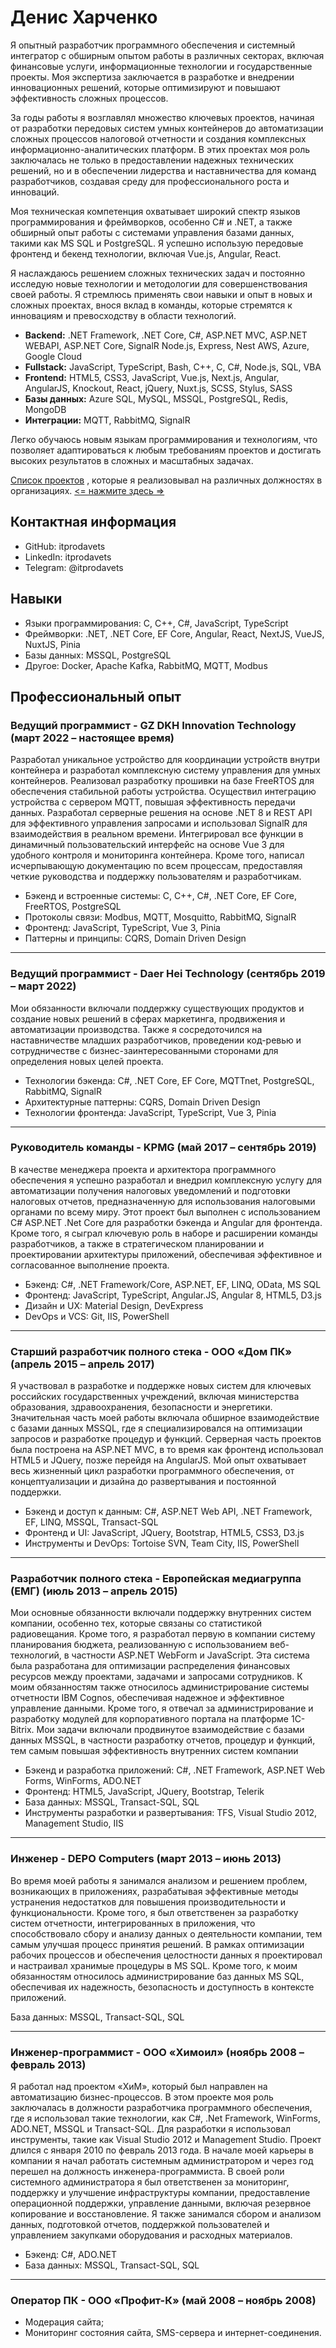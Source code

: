 # Денис Харченко

Я опытный разработчик программного обеспечения и системный интегратор с обширным опытом работы в различных секторах, включая финансовые услуги, информационные технологии и государственные проекты. Моя экспертиза заключается в разработке и внедрении инновационных решений, которые оптимизируют и повышают эффективность сложных процессов.

За годы работы я возглавлял множество ключевых проектов, начиная от разработки передовых систем умных контейнеров до автоматизации сложных процессов налоговой отчетности и создания комплексных информационно-аналитических платформ. В этих проектах моя роль заключалась не только в предоставлении надежных технических решений, но и в обеспечении лидерства и наставничества для команд разработчиков, создавая среду для профессионального роста и инноваций.

Моя техническая компетенция охватывает широкий спектр языков программирования и фреймворков, особенно C# и .NET, а также обширный опыт работы с системами управления базами данных, такими как MS SQL и PostgreSQL. Я успешно использую передовые фронтенд и бекенд технологии, включая Vue.js, Angular, React.

Я наслаждаюсь решением сложных технических задач и постоянно исследую новые технологии и методологии для совершенствования своей работы. Я стремлюсь применять свои навыки и опыт в новых и сложных проектах, внося вклад в команды, которые стремятся к инновациям и превосходству в области технологий.

- **Backend:**
.NET Framework, .NET Core, C#, ASP.NET MVC, ASP.NET WEBAPI, ASP.NET Core, SignalR
Node.js, Express, Nest
AWS, Azure, Google Cloud
- **Fullstack:**
JavaScript, TypeScript, Bash, C++, C, C#, Node.js, SQL, VBA
- **Frontend:**
HTML5, CSS3, JavaScript, Vue.js, Next.js, Angular, AngularJS, Knockout, React, jQuery, Nuxt.js, SCSS, Stylus, SASS
- **Базы данных:**
Azure SQL, MySQL, MSSQL, PostgreSQL, Redis, MongoDB
- **Интеграции:**
MQTT, RabbitMQ, SignalR

Легко обучаюсь новым языкам программирования и технологиям, что позволяет адаптироваться к любым требованиям проектов и достигать высоких результатов в сложных и масштабных задачах.

[Список проектов](/projects.en.md) , которые я реализовывал на различных должностях в организациях. [<= нажмите здесь =>](/projects.en.md)

##  Контактная информация
- GitHub: itprodavets
- LinkedIn: itprodavets
- Telegram: @itprodavets

## Навыки
- Языки программирования: C, C++, C#, JavaScript, TypeScript
- Фреймворки: .NET, .NET Core, EF Core, Angular, React, NextJS, VueJS, NuxtJS, Pinia
- Базы данных: MSSQL, PostgreSQL
- Другое: Docker, Apache Kafka, RabbitMQ, MQTT, Modbus

## Профессиональный опыт
### Ведущий программист - GZ DKH Innovation Technology (март 2022 – настоящее время)
Разработал уникальное устройство для координации устройств внутри контейнера и разработал комплексную систему управления для умных контейнеров. Реализовал разработку прошивки на базе FreeRTOS для обеспечения стабильной работы устройства. Осуществил интеграцию устройства с сервером MQTT, повышая эффективность передачи данных. Разработал серверные решения на основе .NET 8 и REST API для эффективного управления запросами и использовал SignalR для взаимодействия в реальном времени. Интегрировал все функции в динамичный пользовательский интерфейс на основе Vue 3 для удобного контроля и мониторинга контейнера. Кроме того, написал исчерпывающую документацию по всем процессам, предоставляя четкие руководства и поддержку пользователям и разработчикам.

- Бэкенд и встроенные системы: C, C++, C#, .NET Core, EF Core, FreeRTOS, PostgreSQL
- Протоколы связи: Modbus, MQTT, Mosquitto, RabbitMQ, SignalR
- Фронтенд: JavaScript, TypeScript, Vue 3, Pinia
- Паттерны и принципы: CQRS, Domain Driven Design

---

### Ведущий программист - Daer Hei Technology (сентябрь 2019 – март 2022)
Мои обязанности включали поддержку существующих продуктов и создание новых решений в сферах маркетинга, продвижения и автоматизации производства. Также я сосредоточился на наставничестве младших разработчиков, проведении код-ревью и сотрудничестве с бизнес-заинтересованными сторонами для определения новых целей проекта.

- Технологии бэкенда: C#, .NET Core, EF Core, MQTTnet, PostgreSQL, RabbitMQ, SignalR
- Архитектурные паттерны: CQRS, Domain Driven Design
- Технологии фронтенда: JavaScript, TypeScript, Vue 3, Pinia

---

### Руководитель команды - KPMG (май 2017 – сентябрь 2019)
В качестве менеджера проекта и архитектора программного обеспечения я успешно разработал и внедрил комплексную услугу для автоматизации получения налоговых уведомлений и подготовки налоговых отчетов, предназначенную для использования налоговыми органами по всему миру. Этот проект был выполнен с использованием C# ASP.NET .Net Core для разработки бэкенда и Angular для фронтенда. Кроме того, я сыграл ключевую роль в наборе и расширении команды разработчиков, а также в стратегическом планировании и проектировании архитектуры приложений, обеспечивая эффективное и согласованное выполнение проекта.

- Бэкенд: C#, .NET Framework/Core, ASP.NET, EF, LINQ, OData, MS SQL
- Фронтенд: JavaScript, TypeScript, Angular.JS, Angular 8, HTML5, D3.js
- Дизайн и UX: Material Design, DevExpress
- DevOps и VCS: Git, IIS, PowerShell

---

### Старший разработчик полного стека - ООО «Дом ПК» (апрель 2015 – апрель 2017)
Я участвовал в разработке и поддержке новых систем для ключевых российских государственных учреждений, включая министерства образования, здравоохранения, безопасности и энергетики. Значительная часть моей работы включала обширное взаимодействие с базами данных MSSQL, где я специализировался на оптимизации запросов и разработке процедур и функций. Серверная часть проектов была построена на ASP.NET MVC, в то время как фронтенд использовал HTML5 и JQuery, позже перейдя на AngularJS. Мой опыт охватывает весь жизненный цикл разработки программного обеспечения, от концептуализации и дизайна до развертывания и постоянной поддержки.

- Бэкенд и доступ к данным: C#, ASP.NET Web API, .NET Framework, EF, LINQ, MSSQL, Transact-SQL
- Фронтенд и UI: JavaScript, JQuery, Bootstrap, HTML5, CSS3, D3.js
- Инструменты и DevOps: Tortoise SVN, Team City, IIS, PowerShell

---

### Разработчик полного стека - Европейская медиагруппа (ЕМГ) (июль 2013 – апрель 2015)
Мои основные обязанности включали поддержку внутренних систем компании, особенно тех, которые связаны со статистикой радиовещания. Кроме того, я разработал первую в компании систему планирования бюджета, реализованную с использованием веб-технологий, в частности ASP.NET WebForm и JavaScript. Эта система была разработана для оптимизации распределения финансовых ресурсов между проектами, задачами и запросами сотрудников. К моим обязанностям также относилось администрирование системы отчетности IBM Cognos, обеспечивая надежное и эффективное управление данными. Кроме того, я отвечал за администрирование и разработку модулей для корпоративного портала на платформе 1C-Bitrix. Мои задачи включали продвинутое взаимодействие с базами данных MSSQL, в частности разработку отчетов, процедур и функций, тем самым повышая эффективность внутренних систем компании

- Бэкенд и разработка приложений: C#, .NET Framework, ASP.NET Web Forms, WinForms, ADO.NET
- Фронтенд: HTML5, JavaScript, JQuery, Bootstrap, Telerik
- База данных: MSSQL, Transact-SQL, SQL
- Инструменты разработки и развертывания: TFS, Visual Studio 2012, Management Studio, IIS

---

### Инженер - DEPO Computers (март 2013 – июнь 2013)
Во время моей работы я занимался анализом и решением проблем, возникающих в приложениях, разрабатывая эффективные методы устранения недостатков для повышения производительности и функциональности. Кроме того, я был ответственен за разработку систем отчетности, интегрированных в приложения, что способствовало сбору и анализу данных о деятельности компании, тем самым улучшая процесс принятия решений. В рамках оптимизации рабочих процессов и обеспечения целостности данных я проектировал и настраивал хранимые процедуры в MS SQL. Кроме того, к моим обязанностям относилось администрирование баз данных MS SQL, обеспечивая их надежность, безопасность и доступность в контексте приложений.

База данных: MSSQL, Transact-SQL, SQL

---

### Инженер-программист - ООО «Химоил» (ноябрь 2008 – февраль 2013)
Я работал над проектом «ХиМ», который был направлен на автоматизацию бизнес-процессов. В этом проекте моя роль заключалась в должности разработчика программного обеспечения, где я использовал такие технологии, как C#, .Net Framework, WinForms, ADO.NET, MSSQL и Transact-SQL. Для разработки я использовал инструменты, такие как Visual Studio 2012 и Management Studio. Проект длился с января 2010 по февраль 2013 года.
В начале моей карьеры в компании я начал работать системным администратором и через год перешел на должность инженера-программиста. В своей роли системного администратора я был ответственен за мониторинг, поддержку и улучшение инфраструктуры компании, предоставление операционной поддержки, управление данными, включая резервное копирование и восстановление. Я также занимался сбором и анализом данных, подготовкой отчетов, поддержкой пользователей и управлением закупками оборудования и расходных материалов.

- Бэкенд: C#, ADO.NET
- База данных: MSSQL, Transact-SQL, SQL

---

### Оператор ПК - ООО «Профит-К» (май 2008 – ноябрь 2008)
- Модерация сайта;
- Мониторинг состояния сайта, SMS-сервера и интернет-соединения.
